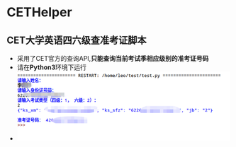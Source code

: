 # CETHelper
## CET大学英语四六级查准考证脚本
- 采用了CET官方的查询API,**只能查询当前考试季相应级别的准考证号码**
- 请在**Python3**环境下运行
- ![运行图片](https://github.com/thinkerleolee/-/blob/master/%E6%B7%B1%E5%BA%A6%E6%88%AA%E5%9B%BE_%E9%80%89%E6%8B%A9%E5%8C%BA%E5%9F%9F_20180217121940.png?raw=true)
